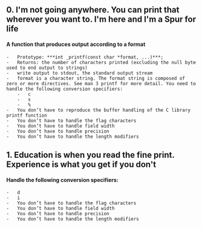 
##	0. I'm not going anywhere. You can print that wherever you want to. I'm here and I'm a Spur for life

####	A function that produces output according to a format

	-	Prototype: ***int _printf(const char *format, ...)***;
	-	Returns: the number of characters printed (excluding the null byte used to end output to strings)
	-	write output to stdout, the standard output stream
	-	format is a character string. The format string is composed of zero or more directives. See man 3 printf for more detail. You need to handle the following conversion specifiers:
		-	c
		-	s
		-	%
	-	You don’t have to reproduce the buffer handling of the C library printf function
	-	You don’t have to handle the flag characters
	-	You don’t have to handle field width
	-	You don’t have to handle precision
	-	You don’t have to handle the length modifiers


##	1. Education is when you read the fine print. Experience is what you get if you don't

####	Handle the following conversion specifiers:

	-	d
	-	i
	-	You don’t have to handle the flag characters
	-	You don’t have to handle field width
	-	You don’t have to handle precision
	-	You don’t have to handle the length modifiers
 
